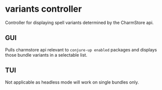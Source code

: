 # variants controller

Controller for displaying spell variants determined by the CharmStore api.

## GUI

Pulls charmstore api relevant to `conjure-up enabled` packages and displays those
bundle variants in a selectable list.

## TUI

Not applicable as headless mode will work on single bundles only.
